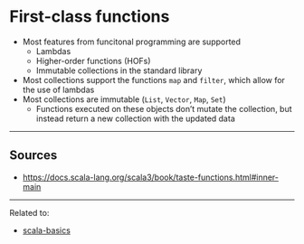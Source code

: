 # First-class functions
* Most features from funcitonal programming are supported
	* Lambdas
	* Higher-order functions (HOFs)
	* Immutable collections in the standard library
* Most collections support the functions `map` and `filter`, which allow for the use of lambdas
* Most collections are immutable (`List`, `Vector`, `Map`, `Set`)
	* Functions executed on these objects don’t mutate the collection, but instead return a new collection with the updated data


<hr>

## Sources
- https://docs.scala-lang.org/scala3/book/taste-functions.html#inner-main

<hr>

Related to:
* [scala-basics](scala-basics.md)